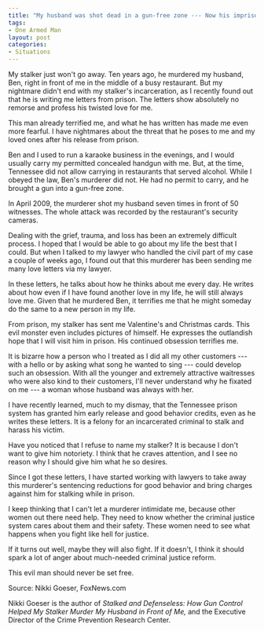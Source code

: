 ```yaml
---
title: "My husband was shot dead in a gun-free zone --- Now his imprisoned killer sends me love letters"
tags:
- One Armed Man
layout: post
categories:
- Situations
---
```


My stalker just won't go away. Ten years ago, he murdered my husband, Ben, right in front of me in the middle of a busy restaurant. But my nightmare didn't end with my stalker's incarceration, as I recently found out that he is writing me letters from prison. The letters show absolutely no remorse and profess his twisted love for me.

This man already terrified me, and what he has written has made me even more fearful. I have nightmares about the threat that he poses to me and my loved ones after his release from prison.

Ben and I used to run a karaoke business in the evenings, and I would usually carry my permitted concealed handgun with me. But, at the time, Tennessee did not allow carrying in restaurants that served alcohol. While I obeyed the law, Ben's murderer did not. He had no permit to carry, and he brought a gun into a gun-free zone.

In April 2009, the murderer shot my husband seven times in front of 50 witnesses. The whole attack was recorded by the restaurant's security cameras.

Dealing with the grief, trauma, and loss has been an extremely difficult process. I hoped that I would be able to go about my life the best that I could. But when I talked to my lawyer who handled the civil part of my case a couple of weeks ago, I found out that this murderer has been sending me many love letters via my lawyer.

In these letters, he talks about how he thinks about me every day. He writes about how even if I have found another love in my life, he will still always love me. Given that he murdered Ben, it terrifies me that he might someday do the same to a new person in my life.

From prison, my stalker has sent me Valentine's and Christmas cards. This evil monster even includes pictures of himself. He expresses the outlandish hope that I will visit him in prison. His continued obsession terrifies me.

It is bizarre how a person who I treated as I did all my other customers --- with a hello or by asking what song he wanted to sing --- could develop such an obsession. With all the younger and extremely attractive waitresses who were also kind to their customers, I'll never understand why he fixated on me --- a woman whose husband was always with her.

I have recently learned, much to my dismay, that the Tennessee prison system has granted him early release and good behavior credits, even as he writes these letters. It is a felony for an incarcerated criminal to stalk and harass his victim.

Have you noticed that I refuse to name my stalker? It is because I don't want to give him notoriety. I think that he craves attention, and I see no reason why I should give him what he so desires.

Since I got these letters, I have started working with lawyers to take away this murderer's sentencing reductions for good behavior and bring charges against him for stalking while in prison.

I keep thinking that I can't let a murderer intimidate me, because other women out there need help. They need to know whether the criminal justice system cares about them and their safety. These women need to see what happens when you fight like hell for justice.

If it turns out well, maybe they will also fight. If it doesn't, I think it should spark a lot of anger about much-needed criminal justice reform.

This evil man should never be set free.

Source: Nikki Goeser, FoxNews.com

Nikki Goeser is the author of *Stalked and Defenseless: How Gun Control Helped My Stalker Murder My Husband in Front of Me,* and the Executive Director of the Crime Prevention Research Center.